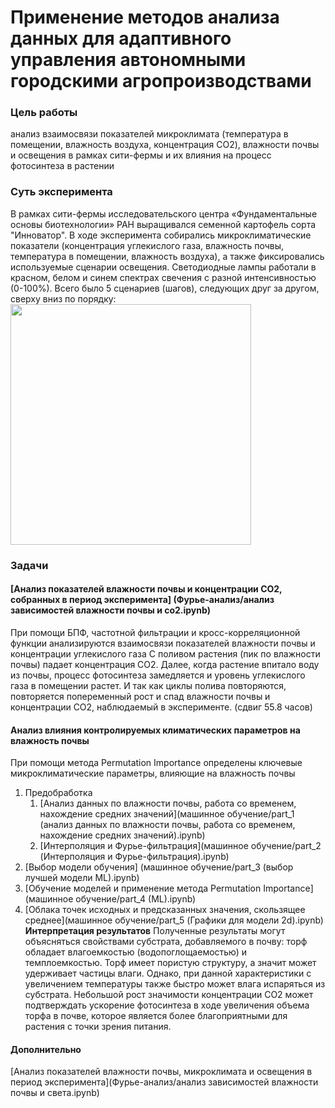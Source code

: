# Применение методов анализа данных для адаптивного управления автономными городскими агропроизводствами

### Цель работы
анализ взаимосвязи показателей микроклимата (температура в помещении, влажность воздуха, концентрация CO2), влажности почвы и освещения в рамках сити-фермы и их влияния на процесс фотосинтеза в растении 

### Суть эксперимента
В рамках сити-фермы исследовательского центра «Фундаментальные основы биотехнологии» РАН выращивался семенной картофель сорта "Инноватор". В ходе эксперимента собирались микроклиматические показатели (концентрация углекислого газа, влажность почвы, температура в помещении, влажность воздуха), а также фиксировались используемые сценарии освещения. Светодиодные лампы работали в красном, белом и синем спектрах свечения с разной интенсивностью (0-100%). Всего было 5 сценариев (шагов), следующих друг за другом, cверху вниз по порядку:
<img src="https://github.com/citifarm_potato/data/light.png" width="385px" align="center">


### Задачи
#### [Анализ показателей влажности почвы и концентрации СО2, собранных в период эксперимента] (Фурье-анализ/анализ зависимостей влажности почвы и co2.ipynb)
При помощи БПФ, частотной фильтрации и кросс-корреляционной функции анализируются взаимосвязи показателей влажности почвы и концентрации углекислого газа
С поливом растения (пик по влажности почвы) падает концентрация СО2. Далее, когда растение впитало воду из почвы, процесс фотосинтеза замедляется и уровень углекислого газа в помещении растет. И так как циклы полива повторяются, повторяется попеременный рост и спад влажности почвы и концентрации СО2, наблюдаемый в эксперименте. (сдвиг 55.8 часов)

#### Анализ влияния контролируемых климатических параметров на влажность почвы
При помощи метода Permutation Importance определены ключевые микроклиматические параметры, влияющие на влажность почвы  
1. Предобработка
    1. [Анализ данных по влажности почвы, работа со временем, нахождение средних значений](машинное обучение/part_1 (анализ данных по влажности почвы, работа со временем, нахождение средних значений).ipynb)
    2. [Интерполяция и Фурье-фильтрация](машинное обучение/part_2 (Интерполяция и Фурье-фильтрация).ipynb)
2. [Выбор модели обучения] (машинное обучение/part_3 (выбор лучшей модели ML).ipynb)
3. [Обучение моделей и применение метода Permutation Importance](машинное обучение/part_4 (ML).ipynb)
4. [Облака точек исходных и предсказанных значения, скользящее среднее](машинное обучение/part_5 (Графики для модели 2d).ipynb)
__Интерпретация результатов__
Полученные результаты могут объясняться свойствами субстрата, добавляемого в почву: торф обладает влагоемкостью (водопоглощаемостью) и темплоемкостью. Торф имеет пористую структуру, а значит может удерживает частицы влаги. Однако, при данной характеристики с увеличением температуры также быстро может влага испаряться из субстрата.    Небольшой рост значимости концентрации СО2 может подтверждать ускорение фотосинтеза
в ходе увеличения объема торфа в почве, которое является более благоприятными для
растения с точки зрения питания.

#### Дополнительно
[Анализ показателей влажности почвы, микроклимата и освещения в период эксперимента](Фурье-анализ/анализ зависимостей влажности почвы и cвета.ipynb)